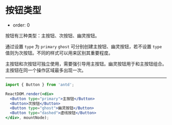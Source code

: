 # 按钮类型

- order: 0

按钮有三种类型：主按钮、次按钮、幽灵按钮。

通过设置 `type` 为 `primary` `ghost` 可分别创建主按钮、幽灵按钮，若不设置 `type` 值则为次按钮。不同的样式可以用来区别其重要程度。

主按钮和次按钮可独立使用，需要强引导用主按钮。幽灵按钮用于和主按钮组合。主按钮在同一个操作区域最多出现一次。

---

````jsx
import { Button } from 'antd';

ReactDOM.render(<div>
  <Button type="primary">主按钮</Button>
  <Button>次按钮</Button>
  <Button type="ghost">幽灵按钮</Button>
  <Button type="dashed">虚线按钮</Button>
</div>, mountNode);
````

<style>
#components-button-demo-basic .ant-btn {
  margin-right: 8px;
  margin-bottom: 12px;
}
</style>
